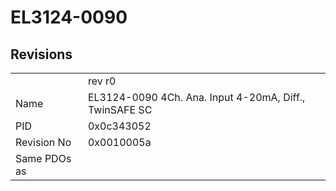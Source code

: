 # EL3124-0090

## Revisions
<table>
<tr>
<td></td>
<td>rev r0</td>
</tr>
<tr>
<td>Name</td>
<td>EL3124-0090 4Ch. Ana. Input 4-20mA, Diff., TwinSAFE SC</td>
</tr>
<tr>
<td>PID</td>
<td>0x0c343052</td>
</tr>
<tr>
<td>Revision No</td>
<td>0x0010005a</td>
</tr>
<tr>
<td>Same PDOs as</td>
<td></td>
</tr>
</table>
